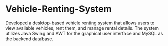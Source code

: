 # Vehicle-Renting-System
Developed a desktop-based vehicle renting system that allows users to view available vehicles, rent them, and manage rental details. The system utilizes Java Swing and AWT for the graphical user interface and MySQL as the backend database.
